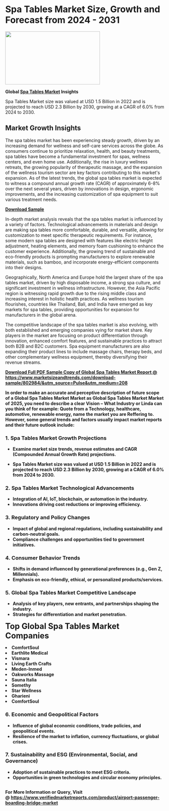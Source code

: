 <H1>Spa Tables Market Size, Growth and Forecast from 2024 - 2031</H1><img class="aligncenter size-medium wp-image-584254" src="https://thirdeyenews.in/wp-content/uploads/2024/09/Global-Market-Research-300x168.jpeg" alt="" width="300" height="168" /><p><strong>Global&nbsp;<a href="https://www.marketsizeandtrends.com/download-sample/802984/&amp;utm_source=Pulse&amp;utm_medium=208">Spa Tables Market</a> Insights</strong></p><p>Spa Tables Market size was valued at USD 1.5 Billion in 2022 and is projected to reach USD 2.3 Billion by 2030, growing at a CAGR of 6.0% from 2024 to 2030.</p><p><h2>Market Growth Insights</h2> <p>The spa tables market has been experiencing steady growth, driven by an increasing demand for wellness and self-care services across the globe. As consumers continue to prioritize relaxation, health, and beauty treatments, spa tables have become a fundamental investment for spas, wellness centers, and even home use. Additionally, the rise in luxury wellness retreats, the growing popularity of therapeutic massage, and the expansion of the wellness tourism sector are key factors contributing to this market's expansion. As of the latest trends, the global spa tables market is expected to witness a compound annual growth rate (CAGR) of approximately 6-8% over the next several years, driven by innovations in design, ergonomic improvements, and the increasing customization of spa equipment to suit various treatment needs.</p> <p><strong><a href="#">Download Sample</a></strong></p> <p>In-depth market analysis reveals that the spa tables market is influenced by a variety of factors. Technological advancements in materials and design are making spa tables more comfortable, durable, and versatile, allowing for customization to meet specific therapeutic requirements. For instance, some modern spa tables are designed with features like electric height adjustment, heating elements, and memory foam cushioning to enhance the customer experience. Additionally, the growing trend of sustainable and eco-friendly products is prompting manufacturers to explore renewable materials, such as bamboo, and incorporate energy-efficient components into their designs.</p> <p>Geographically, North America and Europe hold the largest share of the spa tables market, driven by high disposable income, a strong spa culture, and significant investment in wellness infrastructure. However, the Asia Pacific region is witnessing rapid growth due to the rising middle class and increasing interest in holistic health practices. As wellness tourism flourishes, countries like Thailand, Bali, and India have emerged as key markets for spa tables, providing opportunities for expansion for manufacturers in the global arena.</p> <p>The competitive landscape of the spa tables market is also evolving, with both established and emerging companies vying for market share. Key players in the market are focusing on product differentiation through innovation, enhanced comfort features, and sustainable practices to attract both B2B and B2C customers. Spa equipment manufacturers are also expanding their product lines to include massage chairs, therapy beds, and other complementary wellness equipment, thereby diversifying their revenue streams.</p> <p><strong><a href="#"></p><p><span class=""><strong>Download Full PDF Sample Copy of Global Spa Tables Market Report</strong> @ <a href="https://www.marketsizeandtrends.com/download-sample/802984/&amp;utm_source=Pulse&amp;utm_medium=208" target="_blank">https://www.marketsizeandtrends.com/download-sample/802984/&amp;utm_source=Pulse&amp;utm_medium=208</a></span></p><p>In order to make an accurate and perceptive description of future scope of a Global&nbsp;Spa Tables Market Market as Global&nbsp;Spa Tables Market Market of 2025, you need to describe a clear Vision &ndash; What Industry or Linda can you think of for example: Quote from a Technology, healthcare, automotive, renewable energy, name the market you are Reffering to. However, some general trends and factors usually impact market reports and their future outlook include:</p><h3>1.&nbsp;<strong>Spa Tables Market Growth Projections</strong></h3><ul><li>Examine market size trends, revenue estimates and CAGR (Compounded Annual Growth Rate) projections.</li><li><p>Spa Tables Market size was valued at USD 1.5 Billion in 2022 and is projected to reach USD 2.3 Billion by 2030, growing at a CAGR of 6.0% from 2024 to 2030.</p></li></ul><h3>2.&nbsp;<strong>Spa Tables Market Technological Advancements</strong></h3><ul><li>Integration of AI, IoT, blockchain, or automation in the industry.</li><li>Innovations driving cost reductions or improving efficiency.</li></ul><h3>3.&nbsp;<strong>Regulatory and Policy Changes</strong></h3><ul><li>Impact of global and regional regulations, including sustainability and carbon-neutral goals.</li><li>Compliance challenges and opportunities tied to government initiatives.</li></ul><h3>4.&nbsp;<strong>Consumer Behavior Trends</strong></h3><ul><li>Shifts in demand influenced by generational preferences (e.g., Gen Z, Millennials).</li><li>Emphasis on eco-friendly, ethical, or personalized products/services.</li></ul><h3>5.&nbsp;<strong>Global Spa Tables Market Competitive Landscape</strong></h3><ul><li>Analysis of key players, new entrants, and partnerships shaping the industry.</li><li>Strategies for differentiation and market penetration.</li></ul><p data-pm-slice="1 1 []"><span style="color: inherit; font-family: inherit; font-size: 25px;">Top Global Spa Tables Market Companies</span></p><div class="" data-test-id=""><p><li>ComfortSoul</li><li> Earthlite Medical</li><li> Vismara</li><li> Living Earth Crafts</li><li> Meden-Inmed</li><li> Oakworks Massage</li><li> Sauna Italia</li><li> Somethy</li><li> Star Wellness</li><li> Gharieni</li><li> ComfortSoul</li></p></div><h3>6.&nbsp;<strong>Economic and Geopolitical Factors</strong></h3><ul><li>Influence of global economic conditions, trade policies, and geopolitical events.</li><li>Resilience of the market to inflation, currency fluctuations, or global crises.</li></ul><h3>7.&nbsp;<strong>Sustainability and ESG (Environmental, Social, and Governance)</strong></h3><ul><li>Adoption of sustainable practices to meet ESG criteria.</li><li>Opportunities in green technologies and circular economy principles.</li></ul><h2><strong style="font-size: 14px;">For More Information or Query, Visit @&nbsp;</strong><a style="background-color: #ffffff; font-size: 14px;" href="https://www.marketsizeandtrends.com/report/spa-tables-market/" target="_blank">https://www.verifiedmarketreports.com/product/airport-passenger-boarding-bridge-market</a></h2>
